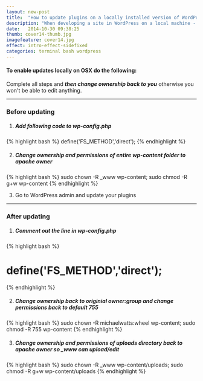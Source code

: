```yaml
---
layout: new-post
title:  "How to update plugins on a locally installed version of WordPress on OSX"
description: "When developing a site in WordPress on a local machine - you can't initially update the plugins with FTP. This article shows you how to do it."
date:   2014-10-30 09:38:25
thumb: cover14-thumb.jpg
imagefeature: cover14.jpg
effect: intro-effect-sidefixed
categories: terminal bash wordpress
---
```


#### To enable updates locally on OSX do the following:

Complete all steps and ***then change ownership back to you*** otherwise you won't be able to edit anything.

----

### Before updating

1. ##### Add following code to wp-config.php

  {% highlight bash %}
  define('FS_METHOD','direct');
  {% endhighlight %}


2. ##### Change ownership and permissions of entire wp-content folder to apache owner
  {% highlight bash %}
  sudo chown -R _www wp-content; sudo chmod -R g+w wp-content
  {% endhighlight %}

3. Go to WordPress admin and update your plugins

----

### After updating

1. ##### Comment out the line in wp-config.php

  {% highlight bash %}
  # define('FS_METHOD','direct');
  {% endhighlight %}

2. ##### Change ownership back to originial owner:group and change permissions back to default 755
  {% highlight bash %}
  sudo chown -R michaelwatts:wheel wp-content; sudo chmod -R 755 wp-content
  {% endhighlight %}

3. ##### Change ownership and permissions of uploads directory back to apache owner so _www can upload/edit
  {% highlight bash %}
  sudo chown -R _www wp-content/uploads; sudo chmod -R g+w wp-content/uploads
  {% endhighlight %}
